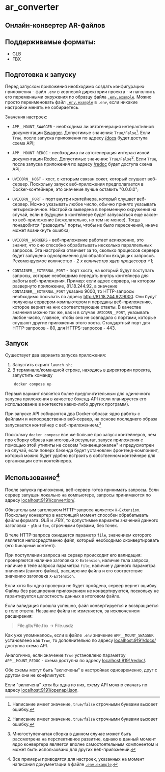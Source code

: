 # ar_converter

## Онлайн-конвертер AR-файлов

## Поддерживамые форматы:

- GLB
- FBX

## Подготовка к запуску

Перед запуском приложения необходимо создать конфигурацию приложения - файл `.env` в корневой директории проекта - и наполнить его переменными окружения по образцу файла [`.env.example`](./env.example). Можно просто переименовать файл [`.env.example`](./env.example) в `.env`, если никакие настройки менять не собираетесь.

Значения настроек:

- `APP__MOUNT_SWAGGER` - необходима ли автогенерация интерактивной документации [Swagger](https://thecode.media/chto-takoe-swagger-i-kak-on-oblegchaet-rabotu-s-api/). Допустимые значения: `True/False`[^1]. Если `True`, после запуска приложения по адресу [/docs](localhost:9191/docs) будет доступа схема API;
- `APP__MOUNT_REDOC` - необходима ли автогенерация интерактивной документации [Redoc](https://aappss.ru/b/rest-api/?ysclid=m4lpmbx55332788192). Допустимые значения: `True/False`[^1]. Если `True`, после запуска приложения по адресу [/redoc](localhost:9191/redoc) будет доступа схема API;

- `UVICORN__HOST` - хост, с которым связан сокет, который слушает веб-сервер. Поскольку запуск веб-приложения предполагается в Docker-контейнере, это значение лучше оставить "0.0.0.0";
- `UVICORN__PORT` - порт внутри контейнера, который слушает веб-сервер. Можно указывать любое число, обычно принято указывать четырехзначное. Настройка выведена в переменную окружения на случай, если в будущем в контейнере будет запускаться еще какое-то веб-приложение (нежелательно, но тем не менее). Тогда понадобится "разводить" порты, чтобы не было пересечений, иначе может возникнуть ошибка;
- `UVICORN__WORKERS` - веб-приложение работает асинхронно, это значит, что оно способно обрабатывать несколько параллельных запросов. Эта настройка отвечает за то, сколько процессов сервера будет запущено одновременно для обработки входящих запросов. Рекомендуемое количество - *2 x количество ядер процессора +1*;

- `CONTAINER__EXTERNAL_PORT` - порт хоста, на который будут поступать запросы, которые необходимо передать внутрь контейнера для работы веб-приложения. Пример: если адрес сервера, на котором развернуто приложение, 81.18.244.92, а значение `CONTAINER__EXTERNAL_PORT` указано 9000, то HTTP-запросы необходимо посылать по адресу http://81.18.244.92:9000. Они будут получены сервером-компьютером и переданы веб-приложению, которое вернет на них соответствующие ответы. В качестве значения можно так же, как и в случае `UVICORN__PORT`, указывать любое число, главное, чтобы оно не совпадало с портами, которые слушают другие приложения этого хоста. Стандартный порт для HTTP-запросов - 80, для HTTPS-запросов - 443.
 
## Запуск

 Существует два варианта запуска приложения:

1) Запустить скрипт `launch.sh`;
2) В терминале/командной строке, находясь в директории проекта, запустить команду

```bash
    docker compose up
```

Первый вариант является более предпочтительным для одиночного запуска приложения в качестве бэкенд-API (если планируется его использование в контексте каких-либо других программ).

При запуске API собираются два Docker-образа: ядро работы с файлами и непосредственно веб-сервер, на основе последнего образа запускается контейнер с веб-приложением.[^2]

Поскольку `docker compose` все же больше про запуск контейнеров, чем про сборку образа как итоговый результат, запуск приложения с помощью этой утилиты не совсем "конвенционален" и предусмотрен на случай, если поверх бэкенда будет установлен фронтенд-компонент, который можно будет удобно встроить в собственном контейнере для организации сети контейнеров.

## Использование[^3]

После запуска приложения, веб-сервер готов принимать запросы. Если сервер запущен локально на компьютере, запросы принимаются по адресу [localhost:9191/convertion/](localhost:9191/convertion/).

Обязательным заголовком HTTP-запроса является `X-Extension`. Поскольку конвертер в настоящий момент способен обрабатывать файлы формата *.GLB* и *.FBX*, то допустимые варианты значений данного заголовка - `glb` и `fbx`, строчными буквами, без точек.

В теле HTTP-запроса ожидается параметр `file`, значением которого является непосредственно файл, который необходимо сконвертировать (его бинарный контент).

При поступлении запроса на сервер происходит его валидация: проверяются наличие заголовка `X-Extension`, наличие тела запроса, наличие в теле запроса параметра `file`, наличие у данного параметра значения (самого файла), расширение файла и его соответствие значению заголовка `X-Extension`. 

Если хотя бы одна проверка не будет пройдена, сервер вернет ошибку. Файлы без расширения приложением не конвертируются, поскольку не гарантируется целостность данных в итоговом файле.

Если валидация прошла успешно, файл конвертируется и возвращается в теле ответа. Название файла не изменяется, за исключением расширения: 

> File.glb/File.fbx -> File.usdz

Как уже упоминалось, если в файле `.env` значение `APP__MOUNT_SWAGGER` установлено как `True`, то дополнительно по адресу [localhost:9191/docs/](localhost:9191/docs/) доступна схема API. 

Аналогично, если значение `True` установлено параметру `APP__MOUNT_REDOC` - схема доступна по адресу [localhost:9191/redoc/](localhost:9191/redoc/).

Обе схемы могут быть "включены" в настройках одновременно, друг с другом они не конфликтуют. 

Если "включена" хотя бы одна из них, схему API можно скачать по адресу [localhost:9191/openapi.json](localhost:9191/openapi.json).


[^1]: Написание имеет значение, `true/false` строчными буквами вызовет ошибку.
[^2]: Многоступенчатая сборка в данном случае может быть рассмотрена на перспективное развитие, однако в данный момент ядро конвертера является вполне самостоятельным компонентом и может быть использовано для других веб-приложений.
[^3]: Все примеры приводятся для настроек, указанных на момент написания документации в файле [`.env.example`](./env.example).